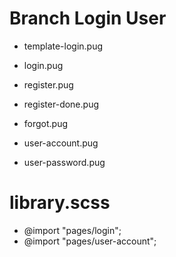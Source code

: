 # Branch Login User

- template-login.pug

- login.pug
- register.pug
- register-done.pug
- forgot.pug
- user-account.pug
- user-password.pug

# library.scss
- @import "pages/login";
- @import "pages/user-account";
